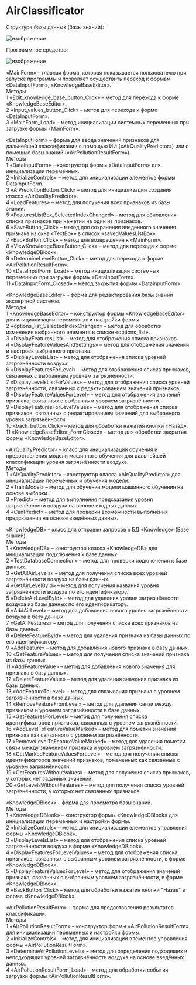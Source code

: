 # AirClassificator
Структура базы данных (базы знаний):

![изображение](https://github.com/user-attachments/assets/f89eed29-69a0-4959-9c19-2951dc50c0b4)

Программное средство:

![изображение](https://github.com/user-attachments/assets/13573616-61f7-4e3b-b006-917854b41276)

«MainForm» – главная форма, которая показывается пользователю при запуске программы и позволяет осуществить переход к формам «DataInputForm», «KnowledgeBaseEditor».  
Методы  
1 «Edit_knowledge_base_button_Click» – метод для перехода к форме «KnowledgeBaseEditor».  
2 «Input_values_button_Click» – метод для перехода к форме «DataInputForm».  
3 «MainForm_Load» – метод инициализации системных переменных при загрузке формы «MainForm».  

«DataInputForm» – форма для ввода значений признаков для дальнейшей классификации с помощью ИИ («AirQualityPredictor») или с помощью базы знаний («AirPollutionResultForm»).  
Методы  
1 «DataInputForm» – конструктор формы «DataInputForm» для инициализации переменных.  
2 «InitializeControls» – метод для инициализации элементов формы DataInputForm.  
3 «AIPredictionButton_Click» – метод для инициализации создания класса «AirQualityPredictor».  
4 «LoadFeatures» – метод для получения всех признаков из базы знаний.  
5 «FeaturesListBox_SelectedIndexChanged» – метод для обновления списка признаков при нажатии на один из признаков.  
6 «SaveButton_Click» – метод для сохранения введённого значения признака из окна «TextBox» в список «savedValuesListBox».  
7 «BackButton_Click» – метод для возвращения к «MainForm».  
8 «ViewKnowledgeBaseButton_Click» – метод для перехода к форме «KnowledgeDBlook».  
9 «DetermineLevelButton_Click» – метод для перехода к форме «AirPollutionResultForm».  
10 «DataInputForm_Load» – метод инициализации системных переменных при загрузке формы «DataInputForm».  
11 «DataInputForm_Closed» – метод закрытия формы «DataInputForm».  

«KnowledgeBaseEditor» – форма для редактирования базы знаний экспертной системы.  
Методы  
1 «KnowledgeBaseEditor» – конструктор формы «KnowledgeBaseEditor» для инициализации переменных и настройки формы.  
2 «options_list_SelectedIndexChanged» – метод для обработки изменения выбранного элемента в списке «options_list».  
3 «DisplayFeaturesList» – метод для отображения списка признаков.  
4 «DisplayFeatureValuesAndSettings» – метод для отображения значений и настроек выбранного признака.  
5 «DisplayLevelsList» – метод для отображения списка уровней загрязнённости воздуха.  
6 «DisplayFeaturesForLevel» – метод для отображения списка признаков, связанных с выбранным уровнем загрязнённости.  
7 «DisplayLevelsListForValues» – метод для отображения списка уровней загрязнённости, связанных с редактированием значений признаков.  
8 «DisplayFeatureValuesForLevel» – метод для отображения значений признака, связанных с выбранным уровнем загрязнённости.  
9 «DisplayFeaturesForLevelValues» – метод для отображения списка признаков, связанных с редактированием значений для выбранного уровня загрязнённости  
10 «back_button_Click» – метод для обработки нажатия кнопки «Назад».  
11 «KnowledgeBaseEditor_FormClosed» – метод для обработки закрытия формы «KnowledgeBaseEditor».  

«AirQualityPredictor» – класс для инициализации обучения и предоставления модели машинного обучения для дальнейшей классификации уровня загрязнённости воздуха.  
Методы  
1 «AirQualityPredictor» – конструктор класса «AirQualityPredictor» для инициализации переменных и обучения модели.   
2 «TrainModel» – метод для обучения модели машинного обучения на основе выборки.  
3 «Predict» – метод для выполнения предсказания уровня загрязнённости воздуха на основе входных данных.  
4 «CanPredict» – метод для проверки возможности выполнения предсказания на основе введённых данных.  

«KnowledgeDB» – класс для отправки запросов к БД «Knowledge» (Базе знаний).  
Методы  
1 «KnowledgeDB» – конструктор класса «KnowledgeDB» для инициализации подключения к базе данных.  
2 «TestDatabaseConnection» – метод для проверки подключения к базе данных.  
3 «GetAllAirLevels» – метод для получения списка всех уровней загрязнённости воздуха из базы данных.  
4 «GetAirLevelById» – метод для получения названия уровня загрязнённости воздуха по его идентификатору.  
5 «DeleteAirLevelById» – метод для удаления уровня загрязнённости воздуха из базы данных по его идентификатору.  
6 «AddAirLevel» – метод для добавления нового уровня загрязнённости воздуха в базу данных.  
7 «GetAllFeatures» – метод для получения списка всех признаков из базы данных.  
8 «DeleteFeatureById» – метод для удаления признака из базы данных по его идентификатору.  
9 «AddFeature» – метод для добавления нового признака в базу данных.  
10 «GetFeatureValues» – метод для получения списка значений признака из базы данных.  
11 «AddFeatureValue» – метод для добавления нового значения для признака в базу данных.  
12 «DeleteFeatureValue» – метод для удаления значения признака из базы данных.  
13 «AddFeatureToLevel» – метод для связывания признака с уровнем загрязнённости в базе данных.  
14 «RemoveFeatureFromLevel» – метод для удаления связи между признаком и уровнем загрязнённости в базе данных.  
15 «GetFeaturesForLevel» – метод для получения списка идентификаторов признаков, связанных с уровнем загрязнённости.  
16 «AddLevelToFeatureValueMarked» – метод для пометки значения признака как связанного с уровнем загрязнённости.  
17 «RemoveLevelToFeatureValueMarked» – метод для удаления пометки связи между значением признака и уровнем загрязнённости.  
18 «GetMarkedFeatureValuesForLevel» – метод для получения списка идентификаторов значений признаков, помеченных как связанные с уровнем загрязнённости.  
19 «GetFeaturesWithoutValues» – метод для получения списка признаков, у которых нет заданных значений.  
20 «GetLevelsWithoutFeatures» – метод для получения списка уровней загрязнённости, у которых нет связанных признаков.  

«KnowledgeDBlook» – форма для просмотра базы знаний.  
Методы  
1 «KnowledgeDBlook» – конструктор формы «KnowledgeDBlook» для инициализации переменных и настройки формы.  
2 «InitializeControls» – метод для инициализации элементов управления формы «KnowledgeDBlook».  
3 «DisplayLevelsList» – метод для отображения списка уровней загрязнённости воздуха в форме «KnowledgeDBlook».  
4 «DisplayFeaturesForLevelValues» – метод для отображения списка признаков, связанных с выбранным уровнем загрязнённости, в форме «KnowledgeDBlook».  
5 «DisplayFeatureValuesForLevel» – метод для отображения значений признака, связанных с выбранным уровнем загрязнённости, в форме «KnowledgeDBlook».  
6 «BackButton_Click» – метод для обработки нажатия кнопки "Назад" в форме «KnowledgeDBlook».  

«AirPollutionResultForm» – форма для предоставления результатов классификации.  
Методы  
1 «AirPollutionResultForm» – конструктор формы «AirPollutionResultForm» для инициализации переменных и настройки формы.  
2 «InitializeControls» – метод для инициализации элементов управления формы «AirPollutionResultForm».  
3 «DetermineAirPollutionLevels» – метод для определения подходящих и неподходящих уровней загрязнённости воздуха на основе введённых данных.  
4 «AirPollutionResultForm_Load» – метод для обработки события загрузки формы «AirPollutionResultForm».  


